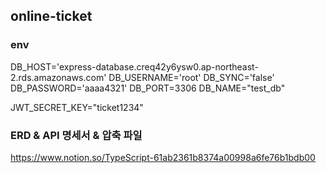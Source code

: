 ## online-ticket

### env

DB_HOST='express-database.creq42y6ysw0.ap-northeast-2.rds.amazonaws.com'
DB_USERNAME='root'
DB_SYNC='false'
DB_PASSWORD='aaaa4321'
DB_PORT=3306
DB_NAME="test_db"

JWT_SECRET_KEY="ticket1234"

### ERD & API 명세서 & 압축 파일

https://www.notion.so/TypeScript-61ab2361b8374a00998a6fe76b1bdb00
